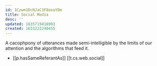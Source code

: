 ```yaml
---
id: 1Czwm1DcNJaC3F8oxaYDm
title: Social Media
desc: ''
updated: 1635719416903
created: 1633222240455
---
```


A cacophpony of utterances made semi-intelligible by the limits of our attention and the algorithms that feed it.

- [[p.hasSameReferantAs]] [[t.cs.web.social]] 
